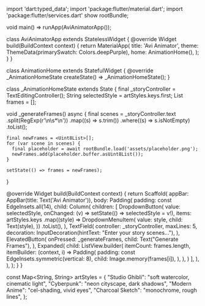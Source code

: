 import 'dart:typed_data';
import 'package:flutter/material.dart';
import 'package:flutter/services.dart' show rootBundle;

void main() => runApp(AviAnimatorApp());

class AviAnimatorApp extends StatelessWidget {
  @override
  Widget build(BuildContext context) {
    return MaterialApp(
      title: 'Avi Animator',
      theme: ThemeData(primarySwatch: Colors.deepPurple),
      home: AnimationHome(),
    );
  }
}

class AnimationHome extends StatefulWidget {
  @override
  _AnimationHomeState createState() => _AnimationHomeState();
}

class _AnimationHomeState extends State<AnimationHome> {
  final _storyController = TextEditingController();
  String selectedStyle = artStyles.keys.first;
  List<Uint8List> frames = [];

  void _generateFrames() async {
    final scenes = _storyController.text
        .split(RegExp(r'\n\s*\n'))
        .map((s) => s.trim())
        .where((s) => s.isNotEmpty)
        .toList();

    final newFrames = <Uint8List>[];
    for (var scene in scenes) {
      final placeholder = await rootBundle.load('assets/placeholder.png');
      newFrames.add(placeholder.buffer.asUint8List());
    }

    setState(() => frames = newFrames);
  }

  @override
  Widget build(BuildContext context) {
    return Scaffold(
      appBar: AppBar(title: Text('Avi Animator')),
      body: Padding(
        padding: const EdgeInsets.all(14),
        child: Column(
          children: [
            DropdownButton<String>(
              value: selectedStyle,
              onChanged: (v) => setState(() => selectedStyle = v!),
              items: artStyles.keys
                  .map((style) => DropdownMenuItem(
                        value: style,
                        child: Text(style),
                      ))
                  .toList(),
            ),
            TextField(
              controller: _storyController,
              maxLines: 5,
              decoration: InputDecoration(hintText: "Enter your story scenes..."),
            ),
            ElevatedButton(
              onPressed: _generateFrames,
              child: Text("Generate Frames"),
            ),
            Expanded(
              child: ListView.builder(
                itemCount: frames.length,
                itemBuilder: (context, i) => Padding(
                  padding: const EdgeInsets.symmetric(vertical: 8),
                  child: Image.memory(frames[i]),
                ),
              ),
            )
          ],
        ),
      ),
    );
  }
}

const Map<String, String> artStyles = {
  "Studio Ghibli": "soft watercolor, cinematic light",
  "Cyberpunk": "neon cityscape, dark shadows",
  "Modern Anime": "cel-shading, vivid eyes",
  "Charcoal Sketch": "monochrome, rough lines",
};
